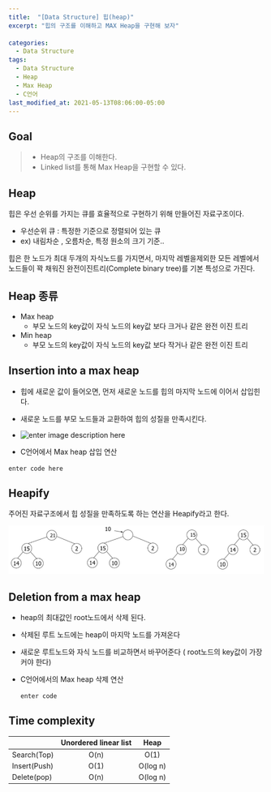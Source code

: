 ```yaml
---
title:  "[Data Structure] 힙(heap)"
excerpt: "힙의 구조를 이해하고 MAX Heap을 구현해 보자"

categories:
  - Data Structure
tags:
  - Data Structure
  - Heap
  - Max Heap
  - C언어
last_modified_at: 2021-05-13T08:06:00-05:00
---
```


## Goal
> - Heap의 구조를 이해한다.
> - Linked list를 통해 Max Heap을 구현할 수 있다.

## Heap
힙은 우선 순위를 가지는 큐를 효율적으로 구현하기 위해 만들어진 자료구조이다. 

* 우선순위 큐 : 특정한 기준으로 정렬되어 있는 큐 
* ex) 내림차순 , 오름차순, 특정 원소의 크기 기준..

힙은 한 노드가 최대 두개의 자식노드를 가지면서, 마지막 레벨을제외한 모든 레벨에서 노드들이 꽉 채워진 완전이진트리(Complete binary tree)를 기본 특성으로 가진다.

## Heap 종류
* Max heap 
  - 부모 노드의 key값이 자식 노드의 key값 보다 크거나 같은 완전 이진 트리
* Min heap
  - 부모 노드의 key값이 자식 노드의 key값 보다 작거나 같은 완전 이진 트리

## Insertion into a max heap

 - 힙에 새로운 값이 들어오면, 먼저 새로운 노드를 힙의 마지막 노드에 이어서 삽입힌다.
 - 새로운 노드를 부모 노드들과 교환하여 힙의 성질을 만족시킨다.
 
 - ![enter image description here](/image/Data%20Structure-Heap/insertion%20into%20heap.png)
 
 - C언어에서 Max heap 삽입 연산
 
 `enter code here`


## Heapify
주어진 자료구조에서 힙 성질을 만족하도록 하는 연산을 Heapify라고 한다.

![](/images/Data%20Structure-Heap/heapify.png)


## Deletion from a max heap

 -  heap의 최대값인 root노드에서 삭제 된다.
 - 삭제된 루트 노드에는 heap이 마지막 노드를 가져온다
 - 새로운 루트노드와 자식 노드를 비교하면서 바꾸어준다 ( root노드의 key값이 가장 커야 한다)
 - C언어에서의 Max heap 삭제 연산

    `enter code`

## Time complexity

|  | Unordered linear list | Heap |
|--|:--:|:--:|
| Search(Top) | O(n) | O(1) | 
| Insert(Push) | O(1) | O(log n) |
| Delete(pop) | O(n) | O(log n) |

